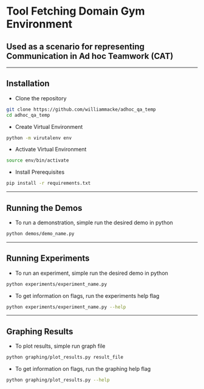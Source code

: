 # Tool Fetching Domain Gym Environment
## Used as a scenario for representing Communication in Ad hoc Teamwork (CAT)
-------------------------------------------
## Installation
* Clone the repository
```bash
git clone https://github.com/williammacke/adhoc_qa_temp
cd adhoc_qa_temp
```
* Create Virtual Environment
```bash
python -m virutalenv env
```
* Activate Virtual Environment
```bash
source env/bin/activate
```
* Install Prerequisites
```bash
pip install -r requirements.txt
```
--------------------------------------------------
## Running the Demos
* To run a demonstration, simple run the desired demo in python
```bash
python demos/demo_name.py
```
------------------------------------------------
## Running Experiments
* To run an experiment, simple run the desired demo in python
```bash
python experiments/experiment_name.py
```
* To get information on flags, run the experiments help flag
```bash
python experiments/experiment_name.py --help
```
----------------------------------------------------
## Graphing Results
* To plot results, simple run graph file
```bash
python graphing/plot_results.py result_file
```
* To get information on flags, run the graphing help flag
```bash
python graphing/plot_results.py --help
```

